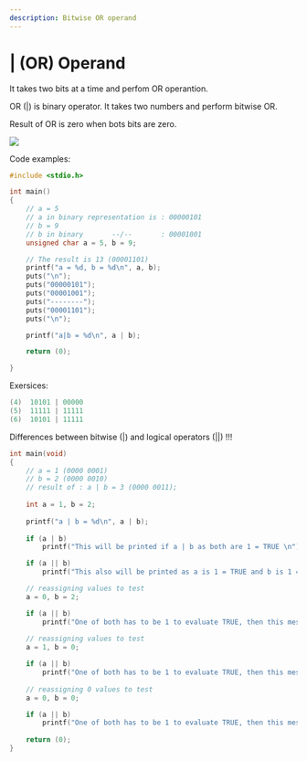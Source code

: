 ```yaml
---
description: Bitwise OR operand
---
```


# | (OR) Operand

It takes two bits at a time and perfom OR operantion.

OR (|) is binary operator. It takes two numbers and perform bitwise OR.

Result of OR is zero when bots bits are zero.

![](<.gitbook/assets/OR\_birwise (1).png>)

Code examples:

```c
#include <stdio.h>

int main()
{
	// a = 5
	// a in binary representation is : 00000101 
	// b = 9
	// b in binary       --/--       : 00001001
	unsigned char a = 5, b = 9;

	// The result is 13 (00001101)
	printf("a = %d, b = %d\n", a, b);
	puts("\n");
	puts("00000101");
	puts("00001001");
	puts("--------");
	puts("00001101");				
	puts("\n");

	printf("a|b = %d\n", a | b);

	return (0);

}
```

Exersices:

```c
(4)  10101 | 00000   
(5)  11111 | 11111    
(6)  10101 | 11111
```

Differences between bitwise  (|) and logical operators (||) !!!

```c
int main(void)
{
	// a = 1 (0000 0001)
	// b = 2 (0000 0010)
	// result of : a | b = 3 (0000 0011);
	
	int a = 1, b = 2;
	
	printf("a | b = %d\n", a | b);
	
	if (a | b)
		printf("This will be printed if a | b as both are 1 = TRUE \n");

	if (a || b)
		printf("This also will be printed as a is 1 = TRUE and b is 1 = True, then TRUE || TRUE = TRUE = 1 \n");

	// reassigning values to test 
	a = 0, b = 2;

	if (a || b)
		printf("One of both has to be 1 to evaluate TRUE, then this message will be printed!\n");
	
	// reassigning values to test 
	a = 1, b = 0;

	if (a || b)
		printf("One of both has to be 1 to evaluate TRUE, then this message will ALSO be printed!\n");
	
	// reassigning 0 values to test 
	a = 0, b = 0;

	if (a || b)
		printf("One of both has to be 1 to evaluate TRUE, then this message will NOT be printed!\n");
	
	return (0);
}
```
